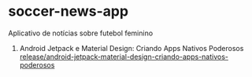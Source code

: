 # soccer-news-app
Aplicativo de notícias sobre futebol feminino

1. Android Jetpack e Material Design: Criando Apps Nativos Poderosos
[release/android-jetpack-material-design-criando-apps-nativos-poderosos](https://github.com/Fredericoef/soccer-news-app/tree/release/android-jetpack-material-design-criando-apps-nativos-poderosos)
